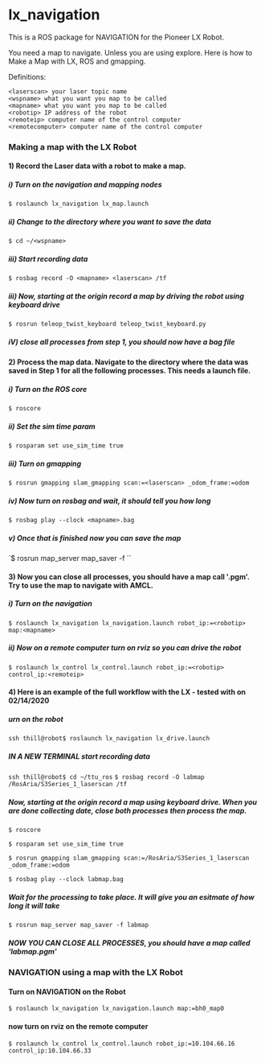 # lx_navigation

This is a ROS package for NAVIGATION for the Pioneer LX Robot.

You need a map to navigate. Unless you are using explore.
Here is how to Make a Map with LX, ROS and gmapping.

Definitions:

```
<laserscan> your laser topic name
<wspname> what you want you map to be called
<mapname> what you want you map to be called
<robotip> IP address of the robot
<remoteip> computer name of the control computer
<remotecomputer> computer name of the control computer
```

### Making a map with the LX Robot
#### 1) Record the Laser data with a robot to make a map.

  ##### i)  Turn on the navigation and mapping nodes

  `$ roslaunch lx_navigation lx_map.launch`

  ##### ii) Change to the directory where you want to save the data

  `$ cd ~/<wspname>`

  ##### iii) Start recording data

  `$ rosbag record -O <mapname> <laserscan> /tf`  

  ##### iii) Now, starting at the origin record a map by driving the robot using keyboard drive

  `$ rosrun teleop_twist_keyboard teleop_twist_keyboard.py`

  ##### iV) close all processes from step 1, you should now have a bag file


#### 2) Process the map data. Navigate to the directory where the data was saved in Step 1 for all the following processes. This needs a launch file.

  ##### i) Turn on the ROS core

  `$ roscore`

  ##### ii) Set the sim time param

  `$ rosparam set use_sim_time true`

  ##### iii) Turn on gmapping

  `$ rosrun gmapping slam_gmapping scan:=<laserscan> _odom_frame:=odom`

  ##### iv) Now turn on rosbag and wait, it should tell you how long

  `$ rosbag play --clock <mapname>.bag`

  ##### v) Once that is finished now you can save the map

  `$ rosrun map_server map_saver -f <mapname>``

#### 3) Now you can close all processes, you should have a map call '<mapname>.pgm'. Try to use the map to navigate with AMCL.

  ##### i) Turn on the navigation

  `$ roslaunch lx_navigation lx_navigation.launch robot_ip:=<robotip> map:<mapname>`

  ##### ii) Now on a remote computer turn on rviz so you can drive the robot

  `$ roslaunch lx_control lx_control.launch robot_ip:=<robotip> control_ip:<remoteip>`



#### 4) Here is an example of the full workflow with the LX - tested with on 02/14/2020

##### urn on the robot

`ssh thill@robot$ roslaunch lx_navigation lx_drive.launch`

##### IN A NEW TERMINAL start recording data   

`ssh thill@robot$ cd ~/ttu_ros`
`$ rosbag record -O labmap /RosAria/S3Series_1_laserscan /tf`

##### Now, starting at the origin record a map using keyboard drive. When you are done collecting date, close both processes then process the map.

`$ roscore`

`$ rosparam set use_sim_time true`

`$ rosrun gmapping slam_gmapping scan:=/RosAria/S3Series_1_laserscan _odom_frame:=odom`

`$ rosbag play --clock labmap.bag`

##### Wait for the processing to take place. It will give you an esitmate of how long it will take

`$ rosrun map_server map_saver -f labmap
`
##### NOW YOU CAN CLOSE ALL PROCESSES, you should have a map called 'labmap.pgm'

### NAVIGATION using a map with the LX Robot

#### Turn on NAVIGATION on the Robot

`$ roslaunch lx_navigation lx_navigation.launch map:=bh0_map0 `

#### now turn on rviz on the remote computer
`$ roslaunch lx_control lx_control.launch robot_ip:=10.104.66.16 control_ip:10.104.66.33`
